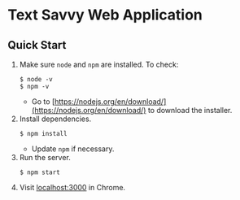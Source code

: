 # Text Savvy Web Application

## Quick Start

1. Make sure `node` and `npm` are installed. To check:
    ```
    $ node -v
    $ npm -v
    ```
    - Go to [https://nodejs.org/en/download/](https://nodejs.org/en/download/) to download the installer.
2. Install dependencies.
    ```
    $ npm install
    ```
    - Update `npm` if necessary.
3. Run the server.
    ```
    $ npm start
    ```
4. Visit [localhost:3000](http://localhost:3000) in Chrome.
